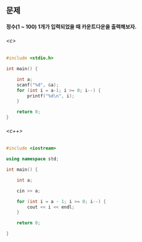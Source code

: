 
## 문제
#### 정수(1 ~ 100) 1개가 입력되었을 때 카운트다운을 출력해보자.

###### \<c\>
```c
#include <stdio.h>

int main() {

	int a;
	scanf("%d", &a);
	for (int i = a-1; i >= 0; i--) {
		printf("%d\n", i);
	}

	return 0;
}
```

###### \<c++\>
```c++
#include <iostream>

using namespace std;

int main() {

	int a;

	cin >> a;

	for (int i = a - 1; i >= 0; i--) {
		cout << i << endl;
	}

	return 0;

}
```
